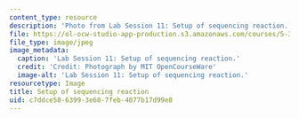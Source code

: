 ```yaml
---
content_type: resource
description: 'Photo from Lab Session 11: Setup of sequencing reaction.'
file: https://ol-ocw-studio-app-production.s3.amazonaws.com/courses/5-36-biochemistry-laboratory-spring-2009/c7ddce5063993e607feb4877b17d99e8_Lab11_8.jpg
file_type: image/jpeg
image_metadata:
  caption: 'Lab Session 11: Setup of sequencing reaction.'
  credit: 'Credit: Photograph by MIT OpenCourseWare'
  image-alt: 'Lab Session 11: Setup of sequencing reaction.'
resourcetype: Image
title: Setup of sequencing reaction
uid: c7ddce50-6399-3e60-7feb-4877b17d99e8
---
```

